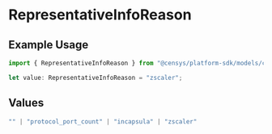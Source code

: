 # RepresentativeInfoReason

## Example Usage

```typescript
import { RepresentativeInfoReason } from "@censys/platform-sdk/models/components";

let value: RepresentativeInfoReason = "zscaler";
```

## Values

```typescript
"" | "protocol_port_count" | "incapsula" | "zscaler"
```